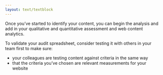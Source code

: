 ```yaml
---
layout: text/textblock
---
```


Once you’ve started to identify your content, you can begin the analysis and add in your qualitative and quantitative assessment and web content analytics.

To validate your audit spreadsheet, consider testing it with others in your team first to make sure:
- your colleagues are testing content against criteria in the same way
- that the criteria you’ve chosen are relevant measurements for your website
